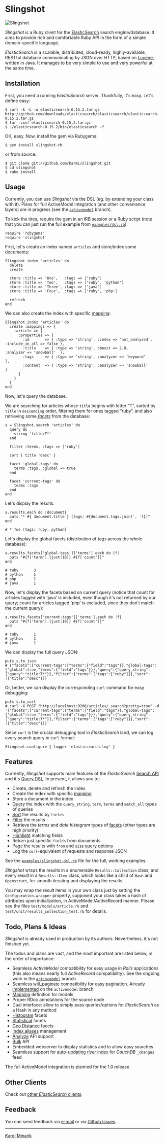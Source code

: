 Slingshot
=========

![Slingshot](https://github.com/karmi/slingshot/raw/master/slingshot.png)

_Slingshot_ is a Ruby client for the [ElasticSearch](http://www.elasticsearch.org/) search engine/database.
It aims to provide rich and comfortable Ruby API in the form of a simple domain-specific language.

_ElasticSearch_ is a scalable, distributed, cloud-ready, highly-available,
RESTful database communicating by JSON over HTTP, based on [Lucene](http://lucene.apache.org/),
written in Java. It manages to be very simple to use and very powerful at the same time.

Installation
------------

First, you need a running _ElasticSearch_ server. Thankfully, it's easy. Let's define easy:

    $ curl -k -L -o elasticsearch-0.15.2.tar.gz http://github.com/downloads/elasticsearch/elasticsearch/elasticsearch-0.15.2.tar.gz
    $ tar -zxvf elasticsearch-0.15.2.tar.gz
    $ ./elasticsearch-0.15.2/bin/elasticsearch -f

OK, easy. Now, install the gem via Rubygems:

    $ gem install slingshot-rb

or from source:

    $ git clone git://github.com/karmi/slingshot.git
    $ cd slingshot
    $ rake install


Usage
-----

Currently, you can use _Slingshot_ via the DSL (eg. by extending your class with it).
Plans for full ActiveModel integration (and other convenience layers) are in progress
(see the [`activemodel`](https://github.com/karmi/slingshot/compare/activemodel) branch).

To kick the tires, require the gem in an IRB session or a Ruby script
(note that you can just run the full example from [`examples/dsl.rb`](https://github.com/karmi/slingshot/blob/master/examples/dsl.rb)):

    require 'rubygems'
    require 'slingshot'

First, let's create an index named `articles` and store/index some documents:

    Slingshot.index 'articles' do
      delete
      create

      store :title => 'One',   :tags => ['ruby']
      store :title => 'Two',   :tags => ['ruby', 'python']
      store :title => 'Three', :tags => ['java']
      store :title => 'Four',  :tags => ['ruby', 'php']

      refresh
    end

We can also create the
index with specific [mapping](http://www.elasticsearch.org/guide/reference/api/admin-indices-create-index.html):

    Slingshot.index 'articles' do
      create :mappings => {
        :article => {
          :properties => {
            :id       => { :type => 'string', :index => 'not_analyzed', :include_in_all => false },
            :title    => { :type => 'string', :boost => 2.0,            :analyzer => 'snowball'  },
            :tags     => { :type => 'string', :analyzer => 'keyword'                             },
            :content  => { :type => 'string', :analyzer => 'snowball'                            }
          }
        }
      }
    end

Now, let's query the database.

We are searching for articles whose `title` begins with letter “T”, sorted by `title` in `descending` order,
filtering them for ones tagged “ruby”, and also retrieving some [_facets_](http://www.elasticsearch.org/guide/reference/api/search/facets/)
from the database:

    s = Slingshot.search 'articles' do
      query do
        string 'title:T*'
      end

      filter :terms, :tags => ['ruby']

      sort { title 'desc' }

      facet 'global-tags' do
        terms :tags, :global => true
      end

      facet 'current-tags' do
        terms :tags
      end
    end

Let's display the results:

    s.results.each do |document|
      puts "* #{ document.title } [tags: #{document.tags.join(', ')}]"
    end

    # * Two [tags: ruby, python]

Let's display the global facets (distribution of tags across the whole database):

    s.results.facets['global-tags']['terms'].each do |f|
      puts "#{f['term'].ljust(10)} #{f['count']}"
    end

    # ruby       3
    # python     1
    # php        1
    # java       1

Now, let's display the facets based on current query (notice that count for articles
tagged with 'java' is included, even though it's not returned by our query;
count for articles tagged 'php' is excluded, since they don't match the current query):

    s.results.facets['current-tags']['terms'].each do |f|
      puts "#{f['term'].ljust(10)} #{f['count']}"
    end

    # ruby       1
    # python     1
    # java       1

We can display the full query JSON:

    puts s.to_json
    # {"facets":{"current-tags":{"terms":{"field":"tags"}},"global-tags":{"global":true,"terms":{"field":"tags"}}},"query":{"query_string":{"query":"title:T*"}},"filter":{"terms":{"tags":["ruby"]}},"sort":[{"title":"desc"}]}

Or, better, we can display the corresponding `curl` command for easy debugging:

    puts s.to_curl
    # curl -X POST "http://localhost:9200/articles/_search?pretty=true" -d '{"facets":{"current-tags":{"terms":{"field":"tags"}},"global-tags":{"global":true,"terms":{"field":"tags"}}},"query":{"query_string":{"query":"title:T*"}},"filter":{"terms":{"tags":["ruby"]}},"sort":[{"title":"desc"}]}'

Since `curl` is the crucial debugging tool in _ElasticSearch_ land, we can log every search query in `curl` format:

    Slingshot.configure { logger 'elasticsearch.log' }


Features
--------

Currently, _Slingshot_ supports main features of the _ElasticSearch_ [Search API](http://www.elasticsearch.org/guide/reference/api/search/request-body.html) and it's [Query DSL](http://www.elasticsearch.org/guide/reference/query-dsl/). In present, it allows you to:

* Create, delete and refresh the index
* Create the index with specific [mapping](http://www.elasticsearch.org/guide/reference/api/admin-indices-create-index.html)
* Store a document in the index
* [Query](https://github.com/karmi/slingshot/blob/master/examples/dsl.rb) the index with the `query_string`, `term`, `terms` and `match_all` types of queries
* [Sort](http://elasticsearch.org/guide/reference/api/search/sort.html) the results by `fields`
* [Filter](http://elasticsearch.org/guide/reference/query-dsl/) the results
* Retrieve the _terms_ and _date histogram_ types of [facets](http://www.elasticsearch.org/guide/reference/api/search/facets/index.html) (other types are high priority)
* [Highlight](http://www.elasticsearch.org/guide/reference/api/search/highlighting.html) matching fields
* Return just specific `fields` from documents
* Page the results with `from` and `size` query options
* Log the `curl`-equivalent of requests and response JSON

See the [`examples/slingshot-dsl.rb`](blob/master/examples/slingshot-dsl.rb) file for the full, working examples.

_Slingshot_ wraps the results in a enumerable `Results::Collection` class, and every result in a `Results::Item` class,
which looks like a child of `Hash` and `Openstruct`, for smooth iterating and displaying the results.

You may wrap the result items in your own class just by setting the `Configuration.wrapper` property,
supposed your class takes a hash of attributes upon initialization, in ActiveModel/ActiveRecord manner.
Please see the files `test/models/article.rb` and `test/unit/results_collection_test.rb` for details.


Todo, Plans & Ideas
-------------------

_Slingshot_ is already used in production by its authors. Nevertheless, it's not finished yet.

The todos and plans are vast, and the most important are listed below, in the order of importance:

* Seamless _ActiveModel_ compatibility for easy usage in _Rails_ applications (this also means nearly full _ActiveRecord_ compatibility). See the ongoing work in the [`activemodel`](https://github.com/karmi/slingshot/compare/activemodel) branch
* Seamless [will_paginate](https://github.com/mislav/will_paginate) compatibility for easy pagination. Already [implemented](https://github.com/karmi/slingshot/commit/e1351f6) on the `activemodel` branch
* [Mapping](http://www.elasticsearch.org/guide/reference/mapping/) definition for models
* Proper RDoc annotations for the source code
* Dual interface: allow to simply pass queries/options for _ElasticSearch_ as a Hash in any method
* [Histogram](http://www.elasticsearch.org/guide/reference/api/search/facets/histogram-facet.html) facets
* [Statistical](http://www.elasticsearch.org/guide/reference/api/search/facets/statistical-facet.html) facets
* [Geo Distance](http://www.elasticsearch.org/guide/reference/api/search/facets/geo-distance-facet.html) facets
* [Index aliases](http://www.elasticsearch.org/guide/reference/api/admin-indices-aliases.html) management
* [Analyze](http://www.elasticsearch.org/guide/reference/api/admin-indices-analyze.html) API support
* [Bulk](http://www.elasticsearch.org/guide/reference/api/bulk.html) API
* Embedded webserver to display statistics and to allow easy searches
* Seamless support for [auto-updating _river_ index](http://www.elasticsearch.org/guide/reference/river/couchdb.html) for _CouchDB_ `_changes` feed

The full ActiveModel integration is planned for the 1.0 release.

Other Clients
-------------

Check out [other _ElasticSearch_ clients](http://www.elasticsearch.org/guide/appendix/clients.html).


Feedback
--------

You can send feedback via [e-mail](mailto:karmi@karmi.cz) or via [Github Issues](https://github.com/karmi/slingshot/issues).

-----

[Karel Minarik](http://karmi.cz)
